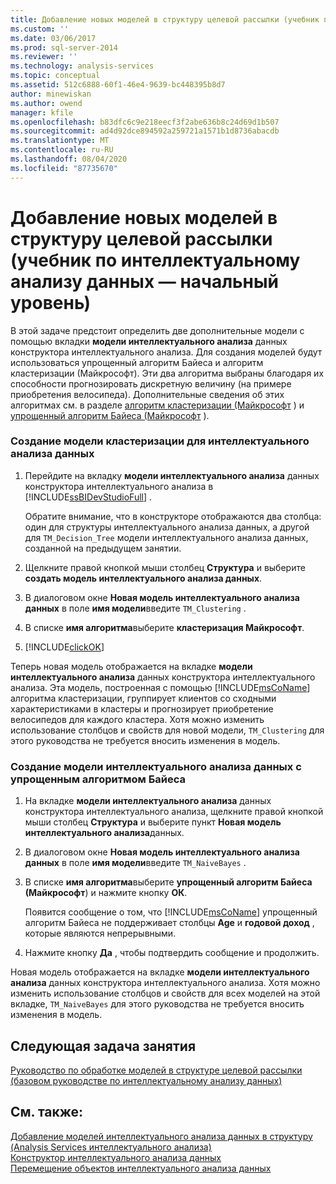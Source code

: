 ```yaml
---
title: Добавление новых моделей в структуру целевой рассылки (учебник по интеллектуальному анализу данных — базовый) | Документация Майкрософт
ms.custom: ''
ms.date: 03/06/2017
ms.prod: sql-server-2014
ms.reviewer: ''
ms.technology: analysis-services
ms.topic: conceptual
ms.assetid: 512c6888-60f1-46e4-9639-bc448395b8d7
author: minewiskan
ms.author: owend
manager: kfile
ms.openlocfilehash: b83dfc6c9e218eecf3f2abe636b8c24d69d1b507
ms.sourcegitcommit: ad4d92dce894592a259721a1571b1d8736abacdb
ms.translationtype: MT
ms.contentlocale: ru-RU
ms.lasthandoff: 08/04/2020
ms.locfileid: "87735670"
---
```

# <a name="adding-new-models-to-the-targeted-mailing-structure-basic-data-mining-tutorial"></a>Добавление новых моделей в структуру целевой рассылки (учебник по интеллектуальному анализу данных — начальный уровень)
  В этой задаче предстоит определить две дополнительные модели с помощью вкладки **модели интеллектуального анализа** данных конструктора интеллектуального анализа. Для создания моделей будут использоваться упрощенный алгоритм Байеса и алгоритм кластеризации (Майкрософт). Эти два алгоритма выбраны благодаря их способности прогнозировать дискретную величину (на примере приобретения велосипеда). Дополнительные сведения об этих алгоритмах см. в разделе [алгоритм кластеризации (Майкрософт](../../2014/analysis-services/data-mining/microsoft-clustering-algorithm.md) ) и [упрощенный алгоритм Байеса (Майкрософт](../../2014/analysis-services/data-mining/microsoft-naive-bayes-algorithm.md) ).  
  
### <a name="to-create-a-clustering-mining-model"></a>Создание модели кластеризации для интеллектуального анализа данных  
  
1.  Перейдите на вкладку **модели интеллектуального анализа** данных конструктора интеллектуального анализа в [!INCLUDE[ssBIDevStudioFull](../includes/ssbidevstudiofull-md.md)] .  
  
     Обратите внимание, что в конструкторе отображаются два столбца: один для структуры интеллектуального анализа данных, а другой для `TM_Decision_Tree` модели интеллектуального анализа данных, созданной на предыдущем занятии.  
  
2.  Щелкните правой кнопкой мыши столбец **Структура** и выберите **создать модель интеллектуального анализа данных**.  
  
3.  В диалоговом окне **Новая модель интеллектуального анализа данных** в поле **имя модели**введите `TM_Clustering` .  
  
4.  В списке **имя алгоритма**выберите **кластеризация Майкрософт**.  
  
5.  [!INCLUDE[clickOK](../includes/clickok-md.md)]  
  
 Теперь новая модель отображается на вкладке **модели интеллектуального анализа** данных конструктора интеллектуального анализа. Эта модель, построенная с помощью [!INCLUDE[msCoName](../includes/msconame-md.md)] алгоритма кластеризации, группирует клиентов со сходными характеристиками в кластеры и прогнозирует приобретение велосипедов для каждого кластера. Хотя можно изменить использование столбцов и свойств для новой модели, `TM_Clustering` для этого руководства не требуется вносить изменения в модель.  
  
### <a name="to-create-a-naive-bayes-mining-model"></a>Создание модели интеллектуального анализа данных с упрощенным алгоритмом Байеса  
  
1.  На вкладке **модели интеллектуального анализа** данных конструктора интеллектуального анализа, щелкните правой кнопкой мыши столбец **Структура** и выберите пункт **Новая модель интеллектуального анализа**данных.  
  
2.  В диалоговом окне **Новая модель интеллектуального анализа данных** в поле **имя модели**введите `TM_NaiveBayes` .  
  
3.  В списке **имя алгоритма**выберите **упрощенный алгоритм Байеса (Майкрософт**) и нажмите кнопку **ОК**.  
  
     Появится сообщение о том, что [!INCLUDE[msCoName](../includes/msconame-md.md)] упрощенный алгоритм Байеса не поддерживает столбцы **Age** и **годовой доход** , которые являются непрерывными.  
  
4.  Нажмите кнопку **Да** , чтобы подтвердить сообщение и продолжить.  
  
 Новая модель отображается на вкладке **модели интеллектуального анализа** данных конструктора интеллектуального анализа. Хотя можно изменить использование столбцов и свойств для всех моделей на этой вкладке, `TM_NaiveBayes` для этого руководства не требуется вносить изменения в модель.  
  
## <a name="next-task-in-lesson"></a>Следующая задача занятия  
 [Руководство по обработке моделей в структуре целевой рассылки &#40;базовом руководстве по интеллектуальному анализу данных&#41;](../../2014/tutorials/processing-models-in-the-targeted-mailing-structure-basic-data-mining-tutorial.md)  
  
## <a name="see-also"></a>См. также:  
 [Добавление моделей интеллектуального анализа данных в структуру &#40;Analysis Services интеллектуального анализа&#41;](../../2014/analysis-services/data-mining/add-mining-models-to-a-structure-analysis-services-data-mining.md)   
 [Конструктор интеллектуального анализа данных](../../2014/analysis-services/data-mining/data-mining-designer.md)   
 [Перемещение объектов интеллектуального анализа данных](../../2014/analysis-services/data-mining/moving-data-mining-objects.md)  
  
  
